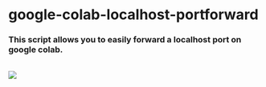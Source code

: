 # google-colab-localhost-portforward
<h3>This script allows you to easily forward a localhost port on google colab.</h3>

<br>
<img src="https://i.snag.gy/i85leH.jpg">
